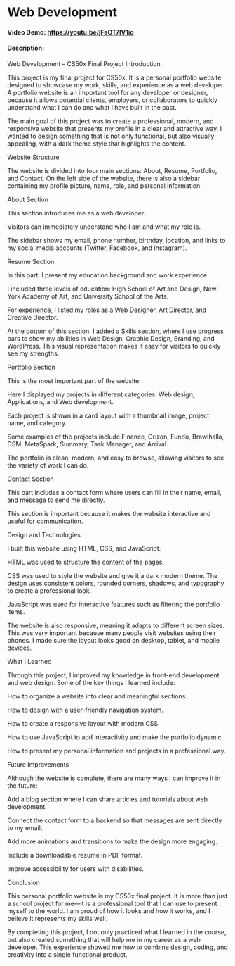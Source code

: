 # Web Development
#### Video Demo:  <https://youtu.be/jFaOT7lV1io>
#### Description:

Web Development – CS50x Final Project
Introduction

This project is my final project for CS50x. It is a personal portfolio website designed to showcase my work, skills, and experience as a web developer. A portfolio website is an important tool for any developer or designer, because it allows potential clients, employers, or collaborators to quickly understand what I can do and what I have built in the past.

The main goal of this project was to create a professional, modern, and responsive website that presents my profile in a clear and attractive way. I wanted to design something that is not only functional, but also visually appealing, with a dark theme style that highlights the content.

Website Structure

The website is divided into four main sections: About, Resume, Portfolio, and Contact. On the left side of the website, there is also a sidebar containing my profile picture, name, role, and personal information.

About Section

This section introduces me as a web developer.

Visitors can immediately understand who I am and what my role is.

The sidebar shows my email, phone number, birthday, location, and links to my social media accounts (Twitter, Facebook, and Instagram).

Resume Section

In this part, I present my education background and work experience.

I included three levels of education: High School of Art and Design, New York Academy of Art, and University School of the Arts.

For experience, I listed my roles as a Web Designer, Art Director, and Creative Director.

At the bottom of this section, I added a Skills section, where I use progress bars to show my abilities in Web Design, Graphic Design, Branding, and WordPress. This visual representation makes it easy for visitors to quickly see my strengths.

Portfolio Section

This is the most important part of the website.

Here I displayed my projects in different categories: Web design, Applications, and Web development.

Each project is shown in a card layout with a thumbnail image, project name, and category.

Some examples of the projects include Finance, Orizon, Fundo, Brawlhalla, DSM, MetaSpark, Summary, Task Manager, and Arrival.

The portfolio is clean, modern, and easy to browse, allowing visitors to see the variety of work I can do.

Contact Section

This part includes a contact form where users can fill in their name, email, and message to send me directly.

This section is important because it makes the website interactive and useful for communication.

Design and Technologies

I built this website using HTML, CSS, and JavaScript.

HTML was used to structure the content of the pages.

CSS was used to style the website and give it a dark modern theme. The design uses consistent colors, rounded corners, shadows, and typography to create a professional look.

JavaScript was used for interactive features such as filtering the portfolio items.

The website is also responsive, meaning it adapts to different screen sizes. This was very important because many people visit websites using their phones. I made sure the layout looks good on desktop, tablet, and mobile devices.

What I Learned

Through this project, I improved my knowledge in front-end development and web design. Some of the key things I learned include:

How to organize a website into clear and meaningful sections.

How to design with a user-friendly navigation system.

How to create a responsive layout with modern CSS.

How to use JavaScript to add interactivity and make the portfolio dynamic.

How to present my personal information and projects in a professional way.

Future Improvements

Although the website is complete, there are many ways I can improve it in the future:

Add a blog section where I can share articles and tutorials about web development.

Connect the contact form to a backend so that messages are sent directly to my email.

Add more animations and transitions to make the design more engaging.

Include a downloadable resume in PDF format.

Improve accessibility for users with disabilities.

Conclusion

This personal portfolio website is my CS50x final project. It is more than just a school project for me—it is a professional tool that I can use to present myself to the world. I am proud of how it looks and how it works, and I believe it represents my skills well.

By completing this project, I not only practiced what I learned in the course, but also created something that will help me in my career as a web developer. This experience showed me how to combine design, coding, and creativity into a single functional product.
